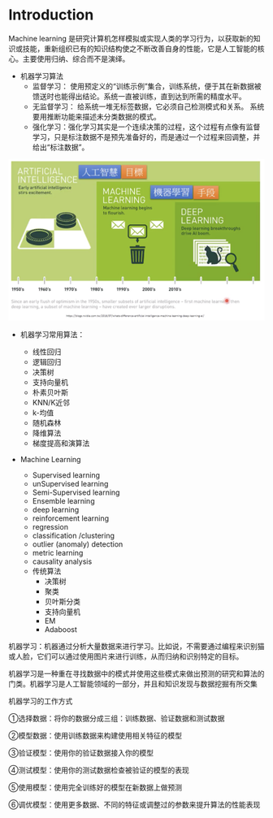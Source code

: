 # Introduction

Machine learning 是研究计算机怎样模拟或实现人类的学习行为，以获取新的知识或技能，重新组织已有的知识结构使之不断改善自身的性能，它是人工智能的核心。主要使用归纳、综合而不是演绎。


* 机器学习算法
  * 监督学习： 使用预定义的“训练示例”集合，训练系统，便于其在新数据被馈送时也能得出结论。系统一直被训练，直到达到所需的精度水平。
  * 无监督学习： 给系统一堆无标签数据，它必须自己检测模式和关系。 系统要用推断功能来描述未分类数据的模式。
  * 强化学习：强化学习其实是一个连续决策的过程，这个过程有点像有监督学习，只是标注数据不是预先准备好的，而是通过一个过程来回调整，并给出“标注数据”。

![](assets/Introduction-of-machine-learning.png)

* 机器学习常用算法：
  * 线性回归
  * 逻辑回归
  * 决策树
  * 支持向量机
  * 朴素贝叶斯
  * KNN/K近邻
  * k-均值
  * 随机森林
  * 降维算法
  * 梯度提高和演算法

* Machine Learning
    * Supervised learning
    * unSupervised learning
    * Semi-Supervised learning
    * Ensemble learning
    * deep learning
    * reinforcement learning
    * regression
    * classification /clustering
    * outlier (anomaly) detection
    * metric learning
    * causality analysis
    * 传统算法
        * 决策树
        * 聚类
        * 贝叶斯分类
        * 支持向量机
        * EM
        * Adaboost

机器学习：机器通过分析大量数据来进行学习。比如说，不需要通过编程来识别猫或人脸，它们可以通过使用图片来进行训练，从而归纳和识别特定的目标。

机器学习是一种重在寻找数据中的模式并使用这些模式来做出预测的研究和算法的门类。机器学习是人工智能领域的一部分，并且和知识发现与数据挖掘有所交集

机器学习的工作方式

①选择数据：将你的数据分成三组：训练数据、验证数据和测试数据

②模型数据：使用训练数据来构建使用相关特征的模型

③验证模型：使用你的验证数据接入你的模型

④测试模型：使用你的测试数据检查被验证的模型的表现

⑤使用模型：使用完全训练好的模型在新数据上做预测

⑥调优模型：使用更多数据、不同的特征或调整过的参数来提升算法的性能表现




